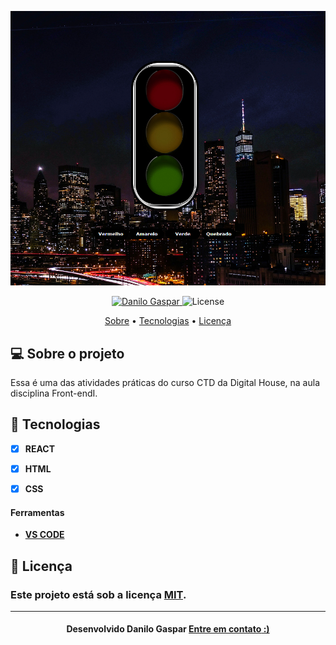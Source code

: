 <p align="center">
   <img src="https://github.com/dangspr/Semaforo/blob/master/github/planodefundo.png" alt="moviepage" />
</p>

<!-- Badges -->
<p align="center">
   <a href="https://www.linkedin.com/in/danilo-gaspar98/">
      <img alt="Danilo Gaspar" src="https://img.shields.io/badge/LinkedIn%20--%20-Danilo%20Gaspar-blue" />
   </a>
  <img alt="License" src="https://img.shields.io/badge/license-MIT-blue">
</p>

<!-- Indice-->
<p align="center">
 <a href="#-sobre-o-projeto">Sobre</a> •
 <a href="#-Tecnologias">Tecnologias</a> • 
 <a href="#-licença">Licença</a>
</p>

<!--Sobre o projeto-->
## 💻 Sobre o projeto

Essa é uma das atividades práticas do curso CTD da Digital House, na aula disciplina Front-endI.



<!--layout-->
## 🚀  Tecnologias
- [x]  **REACT**
- [x] **HTML**
- [x] **CSS**


#### Ferramentas
- [**VS CODE**]()

<!--License session-->
## 📝 Licença
### Este projeto está sob a licença [MIT](./LICENSE).
---

<h4 align=center>Desenvolvido Danilo Gaspar <a href="https://idolink.bio/redessociaisdg"> <strong>Entre em contato</strong> :)</a></a></h4>



